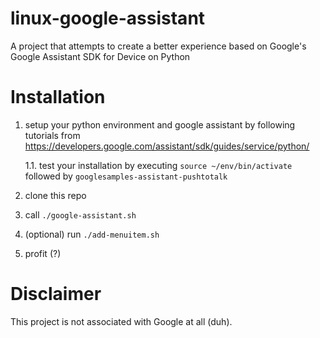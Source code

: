 # linux-google-assistant
A project that attempts to create a better experience based on Google's Google Assistant SDK for Device on Python

# Installation
1. setup your python environment and google assistant by following tutorials from https://developers.google.com/assistant/sdk/guides/service/python/

    1.1. test your installation by executing `source ~/env/bin/activate` followed by `googlesamples-assistant-pushtotalk`
    
2. clone this repo

3. call `./google-assistant.sh`

4. (optional) run `./add-menuitem.sh`

5. profit (?)

# Disclaimer
This project is not associated with Google at all (duh).
